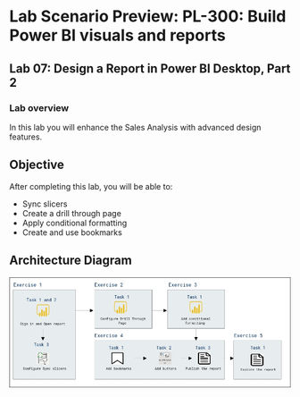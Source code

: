 # Lab Scenario Preview: PL-300: Build Power BI visuals and reports

## Lab 07: Design a Report in Power BI Desktop, Part 2

### Lab overview

In this lab you will enhance the Sales Analysis with advanced design features.

## Objective
  
After completing this lab, you will be able to:

- Sync slicers
- Create a drill through page
- Apply conditional formatting
- Create and use bookmarks

## Architecture Diagram

  ![](media/Mod7-PL300.png)

